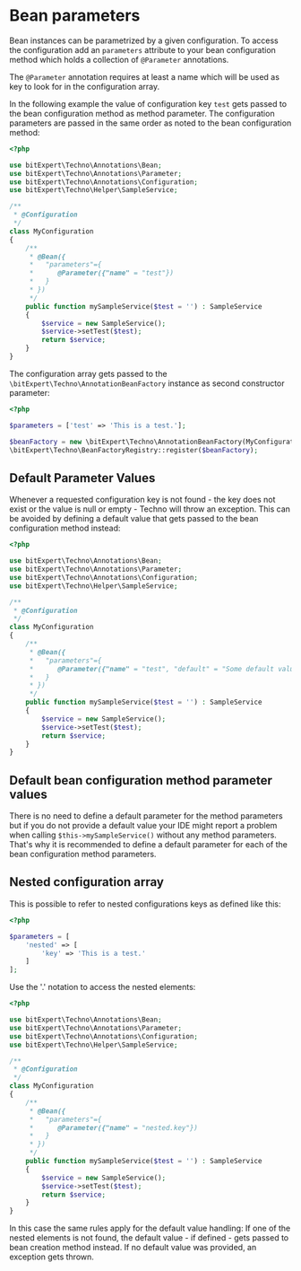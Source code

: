 # Bean parameters

Bean instances can be parametrized by a given configuration. To access
the configuration add an ```parameters``` attribute to your bean configuration
method which holds a collection of ```@Parameter``` annotations.

The ```@Parameter``` annotation requires at least a name which will be
used as key to look for in the configuration array.

In the following example the value of configuration key `test` gets passed
to the bean configuration method as method parameter. The configuration
parameters are passed in the same order as noted to the bean configuration
method:

```php
<?php

use bitExpert\Techno\Annotations\Bean;
use bitExpert\Techno\Annotations\Parameter;
use bitExpert\Techno\Annotations\Configuration;
use bitExpert\Techno\Helper\SampleService;

/**
 * @Configuration
 */
class MyConfiguration
{
    /**
     * @Bean({
     *   "parameters"={
     *      @Parameter({"name" = "test"})
     *   }
     * })
     */
    public function mySampleService($test = '') : SampleService
    {
        $service = new SampleService();
        $service->setTest($test);
        return $service;
    }
}
```

The configuration array gets passed to the `\bitExpert\Techno\AnnotationBeanFactory`
instance as second constructor parameter:

```php
<?php

$parameters = ['test' => 'This is a test.'];

$beanFactory = new \bitExpert\Techno\AnnotationBeanFactory(MyConfiguration::class, $parameters);
\bitExpert\Techno\BeanFactoryRegistry::register($beanFactory);
```

## Default Parameter Values

Whenever a requested configuration key is not found - the key does not
exist or the value is null or empty - Techno will throw an exception. This
can be avoided by defining a default value that gets passed to the bean
configuration method instead:

```php
<?php

use bitExpert\Techno\Annotations\Bean;
use bitExpert\Techno\Annotations\Parameter;
use bitExpert\Techno\Annotations\Configuration;
use bitExpert\Techno\Helper\SampleService;

/**
 * @Configuration
 */
class MyConfiguration
{
    /**
     * @Bean({
     *   "parameters"={
     *      @Parameter({"name" = "test", "default" = "Some default value"})
     *   }
     * })
     */
    public function mySampleService($test = '') : SampleService
    {
        $service = new SampleService();
        $service->setTest($test);
        return $service;
    }
}
```

## Default bean configuration method parameter values

There is no need to define a default parameter for the method parameters
but if you do not provide a default value your IDE might report a problem
when calling `$this->mySampleService()` without any method parameters.
That's why it is recommended to define a default parameter for each of the
bean configuration method parameters.

## Nested configuration array

This is possible to refer to nested configurations keys as defined like
this:

```php
<?php

$parameters = [
    'nested' => [
        'key' => 'This is a test.'
    ]
];

```

Use the '.' notation to access the nested elements:

```php
<?php

use bitExpert\Techno\Annotations\Bean;
use bitExpert\Techno\Annotations\Parameter;
use bitExpert\Techno\Annotations\Configuration;
use bitExpert\Techno\Helper\SampleService;

/**
 * @Configuration
 */
class MyConfiguration
{
    /**
     * @Bean({
     *   "parameters"={
     *      @Parameter({"name" = "nested.key"})
     *   }
     * })
     */
    public function mySampleService($test = '') : SampleService
    {
        $service = new SampleService();
        $service->setTest($test);
        return $service;
    }
}
```

In this case the same rules apply for the default value handling: If one
of the nested elements is not found, the default value - if defined - gets
passed to bean creation method instead. If no default value was provided,
an exception gets thrown.
